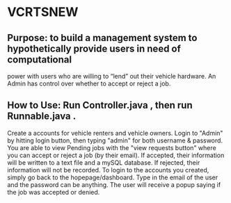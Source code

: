# VCRTSNEW

## Purpose: to build a management system to hypothetically provide users in need of computational 
power with users who are willing to “lend” out their vehicle hardware. 
An Admin has control over whether to accept or reject a job.

## How to Use: Run Controller.java , then run Runnable.java . 
Create a accounts for vehicle renters and vehicle owners.
Login to "Admin" by hitting login button, then typing "admin" for both username & password.
You are able to view Pending jobs with the "view requests button" where you can accept
or reject a job (by their email).
If accepted, their information will be written to a text file and a mySQL database.
If rejected, their information will not be recorded.
To login to the accounts you created, simply go back to the hopepage/dashboard.
Type in the email of the user and the password can be anything.
The user will receive a popup saying if the job was accepted or denied.
